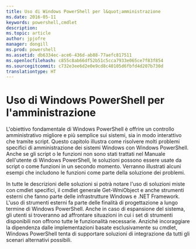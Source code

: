 ```yaml
---
title: Uso di Windows PowerShell per l&quot;amministrazione
ms.date: 2016-05-11
keywords: powershell,cmdlet
description: 
ms.topic: article
author: jpjofre
manager: dongill
ms.prod: powershell
ms.assetid: db6334ec-ace6-436d-ab88-77aefc817511
ms.openlocfilehash: c855c8ab66df52b51c5cca7933e065ce7f83f854
ms.sourcegitcommit: c732e3ee6d2e0e9cd8c40105d6fbfd4d207b730d
translationtype: HT
---
```

# <a name="using-windows-powershell-for-administration"></a>Uso di Windows PowerShell per l'amministrazione
L'obiettivo fondamentale di Windows PowerShell è offrire un controllo amministrativo migliore e più semplice sui sistemi, sia in modo interattivo che tramite script. Questo capitolo illustra come risolvere molti problemi specifici di amministrazione dei sistemi Windows con Windows PowerShell. Anche se gli script o le funzioni non sono stati trattati nel Manuale dell'utente di Windows PowerShell, le soluzioni possono essere usate da script o come funzioni in un secondo momento. Verranno illustrati alcuni esempi che includono le funzioni come parte della soluzione dei problemi.

In tutte le descrizioni delle soluzioni si potrà notare l'uso di soluzioni miste con cmdlet specifici, il cmdlet generale Get-WmiObject e anche strumenti esterni che fanno parte delle infrastrutture Windows e .NET Framework. L'uso di strumenti esterni fa parte delle finalità di progettazione a lungo termine di Windows PowerShell. Anche in caso di espansione del sistema, gli utenti si troveranno ad affrontare situazioni in cui i set di strumenti disponibili non offrono tutte le funzionalità necessarie. Anziché incoraggiare la dipendenza dalle implementazioni basate esclusivamente su cmdlet, Windows PowerShell tenta di supportare soluzioni di integrazione da tutti gli scenari alternativi possibili.

